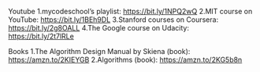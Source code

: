 Youtube
1.mycodeschool’s playlist: https://bit.ly/1NPQ2wQ 
2.MIT course on YouTube: https://bit.ly/1BEh9DL 
3.Stanford courses on Coursera: https://bit.ly/2g8OALL 
4.The Google course on Udacity: https://bit.ly/2t7lRLe 

Books
1.The Algorithm Design Manual by Skiena (book): https://amzn.to/2KIEYGB 
2.Algorithms (book): https://amzn.to/2KG5b8n 
